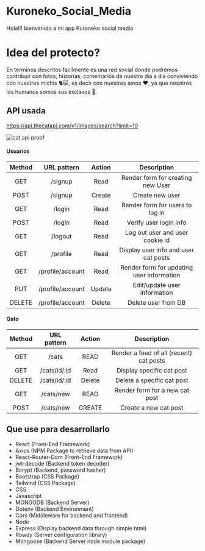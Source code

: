 # Kuroneko_Social_Media
Hola!!! bienvenido a mi app Kuroneko social media

# Idea del protecto?
En terminos descritos facilmente es una red social donde podremos contribuir con fotos, historias, comentarios de nuestro dia a dia conviviendo con nuestros michis 🐈😺, es decir con nuestros amos ♥️, ya que nosotros los humanos somos sus exclavos 🥹.

## API usada

https://api.thecatapi.com/v1/images/search?limit=10

![cat api proof](https://i.imgur.com/TGtEhi7.png)

#### Usuarios

| Method | URL pattern | Action | Description |
|:------:|:-----------:|:------:|:-----------:|
| GET    | /signup | Read | Render form for creating new User |
| POST   | /signup | Create | Create new user |
| GET    | /login | Read | Render form for users to log in |
| POST   | /login | Read | Verify user login info |
| GET    | /logout | Read | Log out user and user cookie id |
| GET    | /profile | Read | Display user info and user cat posts |
| GET    | /profile/account | Read | Render form for updating user information |
| PUT    | /profile/account | Update | Edit/update user information |
| DELETE | /profile/account | Delete | Delete user from DB |

#### Gato
| Method | URL pattern | Action | Description |
|:------:|:------:|:------:|:-----------:|
| GET    | /cats | READ | Render a feed of all (recent) cat posts |
| GET    | /cats/id/:id | Read | Display specific cat post |
| DELETE    | /cats/id/:id | Delete | Delete a specific cat post |
| GET    | /cats/new | READ | Render form for a new cat post |
| POST   | /cats/new | CREATE | Create a new cat post |


## Que use para desarrollarlo
* React (Front-End Framework)
* Axios (NPM Package to retrieve data from API)
* React-Router-Dom (Front-End Framework)
* jwt-decode (Backend token decoder)
* Bcrypt (Backend, password hasher)
* Bootstrap (CSS Package)
* Tailwind (CSS Package)
* CSS 
* Javascript
* MONGODB (Backend Server)
* Dotenv (Backend Environment)
* Cors (Middleware for backend and frontend)
* Node
* Express (Display backend data through simple html)
* Rowdy (Server configuration library)
* Mongoose (Backend Server node module package)